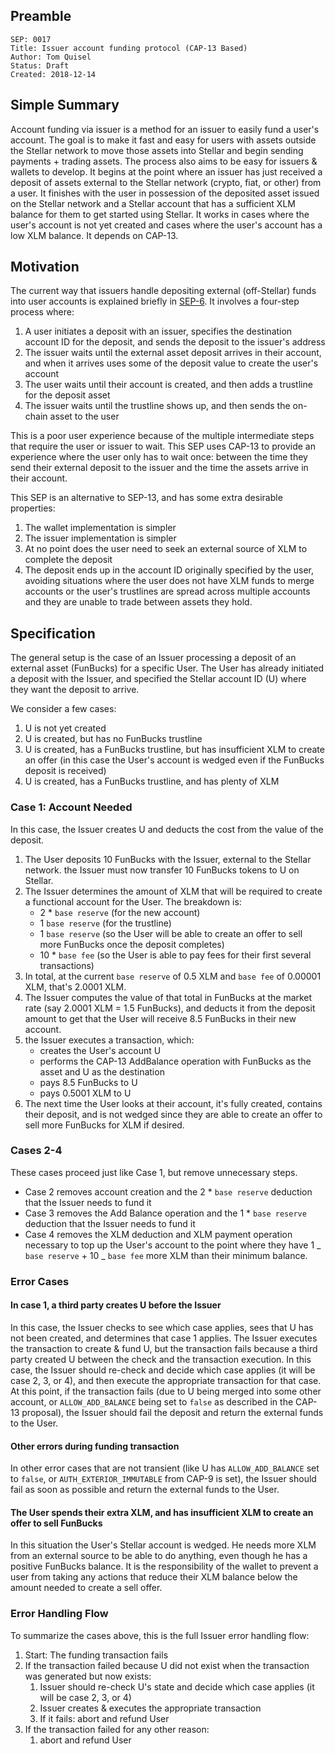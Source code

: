 ## Preamble

```
SEP: 0017
Title: Issuer account funding protocol (CAP-13 Based)
Author: Tom Quisel
Status: Draft
Created: 2018-12-14
```

## Simple Summary

Account funding via issuer is a method for an issuer to easily fund a user's
account. The goal is to make it fast and easy for users with assets outside the
Stellar network to move those assets into Stellar and begin sending payments +
trading assets. The process also aims to be easy for issuers & wallets to
develop. It begins at the point where an issuer has just received a deposit of
assets external to the Stellar network (crypto, fiat, or other) from a user. It
finishes with the user in possession of the deposited asset issued on the
Stellar network and a Stellar account that has a sufficient XLM balance for
them to get started using Stellar. It works in cases where the user's account
is not yet created and cases where the user's account has a low XLM balance. It
depends on CAP-13.

## Motivation

The current way that issuers handle depositing external (off-Stellar) funds
into user accounts is explained briefly in
[SEP-6](https://github.com/stellar/stellar-protocol/blob/master/ecosystem/sep-0006.md#1-success-no-additional-information-needed).
It involves a four-step process where:

1. A user initiates a deposit with an issuer, specifies the destination account
   ID for the deposit, and sends the deposit to the issuer's address
1. The issuer waits until the external asset deposit arrives in their account,
   and when it arrives uses some of the deposit value to create the user's
   account
1. The user waits until their account is created, and then adds a trustline for
   the deposit asset
1. The issuer waits until the trustline shows up, and then sends the on-chain
   asset to the user

This is a poor user experience because of the multiple intermediate steps that
require the user or issuer to wait. This SEP uses CAP-13 to provide an
experience where the user only has to wait once: between the time they send
their external deposit to the issuer and the time the assets arrive in their
account.

This SEP is an alternative to SEP-13, and has some extra desirable properties:

1. The wallet implementation is simpler
1. The issuer implementation is simpler
1. At no point does the user need to seek an external source of XLM to complete
   the deposit
1. The deposit ends up in the account ID originally specified by the user,
   avoiding situations where the user does not have XLM funds to merge accounts
   or the user's trustlines are spread across multiple accounts and they are
   unable to trade between assets they hold.

## Specification

The general setup is the case of an Issuer processing a deposit of an external
asset (FunBucks) for a specific User. The User has already initiated a deposit
with the Issuer, and specified the Stellar account ID (U) where they want the
deposit to arrive.

We consider a few cases:

1. U is not yet created
1. U is created, but has no FunBucks trustline
1. U is created, has a FunBucks trustline, but has insufficient XLM to create
   an offer (in this case the User's account is wedged even if the FunBucks
   deposit is received)
1. U is created, has a FunBucks trustline, and has plenty of XLM

### Case 1: Account Needed

In this case, the Issuer creates U and deducts the cost from the value of the
deposit.

1. The User deposits 10 FunBucks with the Issuer, external to the Stellar
   network. the Issuer must now transfer 10 FunBucks tokens to U on Stellar.
1. The Issuer determines the amount of XLM that will be required to create a
   functional account for the User. The breakdown is:
   - 2 \* `base reserve` (for the new account)
   - 1 `base reserve` (for the trustline)
   - 1 `base reserve` (so the User will be able to create an offer to sell more
     FunBucks once the deposit completes)
   - 10 \* `base fee` (so the User is able to pay fees for their first several
     transactions)
1. In total, at the current `base reserve` of 0.5 XLM and `base fee` of 0.00001
   XLM, that's 2.0001 XLM.
1. The Issuer computes the value of that total in FunBucks at the market rate
   (say 2.0001 XLM = 1.5 FunBucks), and deducts it from the deposit amount to
   get that the User will receive 8.5 FunBucks in their new account.
1. the Issuer executes a transaction, which:
   - creates the User's account U
   - performs the CAP-13 AddBalance operation with FunBucks as the asset and U
     as the destination
   - pays 8.5 FunBucks to U
   - pays 0.5001 XLM to U
1. The next time the User looks at their account, it's fully created, contains
   their deposit, and is not wedged since they are able to create an offer to
   sell more FunBucks for XLM if desired.

### Cases 2-4

These cases proceed just like Case 1, but remove unnecessary steps.

- Case 2 removes account creation and the 2 \* `base reserve` deduction that
  the Issuer needs to fund it
- Case 3 removes the Add Balance operation and the 1 \* `base reserve`
  deduction that the Issuer needs to fund it
- Case 4 removes the XLM deduction and XLM payment operation necessary to top
  up the User's account to the point where they have 1 _ `base reserve` + 10 _
  `base fee` more XLM than their minimum balance.

### Error Cases

#### In case 1, a third party creates U before the Issuer

In this case, the Issuer checks to see which case applies, sees that U has not
been created, and determines that case 1 applies. The Issuer executes the
transaction to create & fund U, but the transaction fails because a third party
created U between the check and the transaction execution. In this case, the
Issuer should re-check and decide which case applies (it will be case 2, 3, or
4), and then execute the appropriate transaction for that case. At this point,
if the transaction fails (due to U being merged into some other account, or
`ALLOW_ADD_BALANCE` being set to `false` as described in the CAP-13 proposal),
the Issuer should fail the deposit and return the external funds to the User.

#### Other errors during funding transaction

In other error cases that are not transient (like U has `ALLOW_ADD_BALANCE` set
to `false`, or `AUTH_EXTERIOR_IMMUTABLE` from CAP-9 is set), the Issuer should
fail as soon as possible and return the external funds to the User.

#### The User spends their extra XLM, and has insufficient XLM to create an offer to sell FunBucks

In this situation the User's Stellar account is wedged. He needs more XLM from
an external source to be able to do anything, even though he has a positive
FunBucks balance. It is the responsibility of the wallet to prevent a user from
taking any actions that reduce their XLM balance below the amount needed to
create a sell offer.

### Error Handling Flow

To summarize the cases above, this is the full Issuer error handling flow:

1. Start: The funding transaction fails
1. If the transaction failed because U did not exist when the transaction was
   generated but now exists:
   1. Issuer should re-check U's state and decide which case applies (it will
      be case 2, 3, or 4)
   1. Issuer creates & executes the appropriate transaction
   1. If it fails: abort and refund User
1. If the transaction failed for any other reason:
   1. abort and refund User
